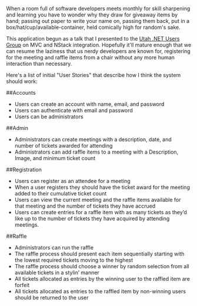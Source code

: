 When a room full of software developers meets monthly for skill sharpening and learning you have to wonder why they draw for giveaway items by hand; passing out paper to write your name on, passing them back, put in a box/hat/cup/available-container, held comically high for random's sake.

This application begun as a talk that I presented to the [Utah .NET Users Group](http://utahdnug.org/) on MVC and NStack integration. Hopefully it'll mature enough that we can resume the laziness that us nerdy developers are known for, registering for the meeting and raffle items from a chair without any more human interaction than necessary.

Here's a list of initial "User Stories" that describe how I think the system should work:


##Accounts
+ Users can create an account with name, email, and password
+ Users can authenticate with email and password
+ Users can be administrators

##Admin
+ Administrators can create meetings with a description, date, and number of tickets awarded for attending
+ Administrators can add raffle items to a meeting with a Description, Image, and minimum ticket count

##Registration
+ Users can register as an attendee for a meeting
+ When a user registers they should have the ticket award for the meeting added to their cumulative ticket count
+ Users can view the current meeting and the raffle items available for that meeting and the number of tickets they have accrued
+ Users can create entries for a raffle item with as many tickets as they’d like up to the number of tickets they have acquired by attending meetings.

##Raffle
+ Administrators can run the raffle
+ The raffle process should present each item sequentially starting with the lowest required tickets moving to the highest
+ The raffle process should choose a winner by random selection from all available tickets in a stylin’ manner
+ All tickets allocated as entries by the winning user to the raffled item are forfeit
+ All tickets allocated as entries to the raffled item by non-winning users should be returned to the user
